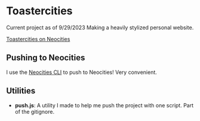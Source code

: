 # Toastercities

Current project as of 9/29/2023
Making a heavily stylized personal website.

[Toastercities on Neocities](https://toasterbrains.neocities.org/)

## Pushing to Neocities
I use the [Neocities CLI](https://neocities.org/cli) to push to Neocities! Very convenient. 

## Utilities
- **push.js**: A utility I made to help me push the project with one script. Part of the gitignore. 